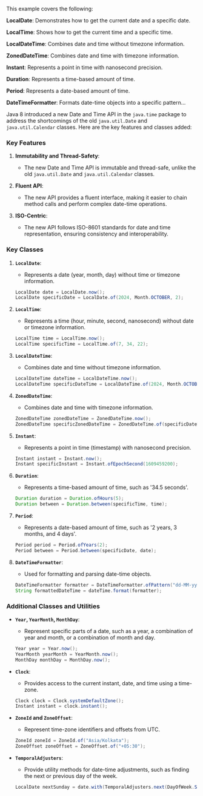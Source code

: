 This example covers the following:

**LocalDate**: Demonstrates how to get the current date and a specific date.

**LocalTime**: Shows how to get the current time and a specific time.

**LocalDateTime**: Combines date and time without timezone information.

**ZonedDateTime**: Combines date and time with timezone information.

**Instant**: Represents a point in time with nanosecond precision.

**Duration**: Represents a time-based amount of time.

**Period**: Represents a date-based amount of time.

**DateTimeFormatter**: Formats date-time objects into a specific pattern...



Java 8 introduced a new Date and Time API in the `java.time` package to address the shortcomings of the old `java.util.Date` and `java.util.Calendar` classes. Here are the key features and classes added:

### Key Features

1. **Immutability and Thread-Safety**:
   - The new Date and Time API is immutable and thread-safe, unlike the old `java.util.Date` and `java.util.Calendar` classes.

2. **Fluent API**:
   - The new API provides a fluent interface, making it easier to chain method calls and perform complex date-time operations.

3. **ISO-Centric**:
   - The new API follows ISO-8601 standards for date and time representation, ensuring consistency and interoperability.

### Key Classes

1. **`LocalDate`**:
   - Represents a date (year, month, day) without time or timezone information.
   ```java
   LocalDate date = LocalDate.now();
   LocalDate specificDate = LocalDate.of(2024, Month.OCTOBER, 2);
   ```

2. **`LocalTime`**:
   - Represents a time (hour, minute, second, nanosecond) without date or timezone information.
   ```java
   LocalTime time = LocalTime.now();
   LocalTime specificTime = LocalTime.of(7, 34, 22);
   ```

3. **`LocalDateTime`**:
   - Combines date and time without timezone information.
   ```java
   LocalDateTime dateTime = LocalDateTime.now();
   LocalDateTime specificDateTime = LocalDateTime.of(2024, Month.OCTOBER, 2, 7, 34, 22);
   ```

4. **`ZonedDateTime`**:
   - Combines date and time with timezone information.
   ```java
   ZonedDateTime zonedDateTime = ZonedDateTime.now();
   ZonedDateTime specificZonedDateTime = ZonedDateTime.of(specificDateTime, ZoneId.of("Asia/Kolkata"));
   ```

5. **`Instant`**:
   - Represents a point in time (timestamp) with nanosecond precision.
   ```java
   Instant instant = Instant.now();
   Instant specificInstant = Instant.ofEpochSecond(1609459200);
   ```

6. **`Duration`**:
   - Represents a time-based amount of time, such as '34.5 seconds'.
   ```java
   Duration duration = Duration.ofHours(5);
   Duration between = Duration.between(specificTime, time);
   ```

7. **`Period`**:
   - Represents a date-based amount of time, such as '2 years, 3 months, and 4 days'.
   ```java
   Period period = Period.ofYears(2);
   Period between = Period.between(specificDate, date);
   ```

8. **`DateTimeFormatter`**:
   - Used for formatting and parsing date-time objects.
   ```java
   DateTimeFormatter formatter = DateTimeFormatter.ofPattern("dd-MM-yyyy HH:mm:ss");
   String formattedDateTime = dateTime.format(formatter);
   ```

### Additional Classes and Utilities

- **`Year`, `YearMonth`, `MonthDay`**:
  - Represent specific parts of a date, such as a year, a combination of year and month, or a combination of month and day.
  ```java
  Year year = Year.now();
  YearMonth yearMonth = YearMonth.now();
  MonthDay monthDay = MonthDay.now();
  ```

- **`Clock`**:
  - Provides access to the current instant, date, and time using a time-zone.
  ```java
  Clock clock = Clock.systemDefaultZone();
  Instant instant = clock.instant();
  ```

- **`ZoneId` and `ZoneOffset`**:
  - Represent time-zone identifiers and offsets from UTC.
  ```java
  ZoneId zoneId = ZoneId.of("Asia/Kolkata");
  ZoneOffset zoneOffset = ZoneOffset.of("+05:30");
  ```

- **`TemporalAdjusters`**:
  - Provide utility methods for date-time adjustments, such as finding the next or previous day of the week.
  ```java
  LocalDate nextSunday = date.with(TemporalAdjusters.next(DayOfWeek.SUNDAY));
  ```

